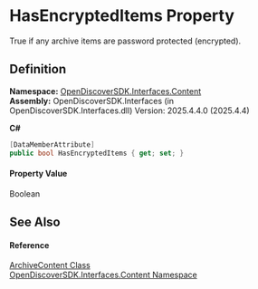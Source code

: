 # HasEncryptedItems Property


True if any archive items are password protected (encrypted).



## Definition
**Namespace:** <a href="79f11d04-c275-b915-db5b-ab2227989555">OpenDiscoverSDK.Interfaces.Content</a>  
**Assembly:** OpenDiscoverSDK.Interfaces (in OpenDiscoverSDK.Interfaces.dll) Version: 2025.4.4.0 (2025.4.4)

**C#**
``` C#
[DataMemberAttribute]
public bool HasEncryptedItems { get; set; }
```



#### Property Value
Boolean

## See Also


#### Reference
<a href="e640f8d6-59ed-1039-25c0-f658db539548">ArchiveContent Class</a>  
<a href="79f11d04-c275-b915-db5b-ab2227989555">OpenDiscoverSDK.Interfaces.Content Namespace</a>  

